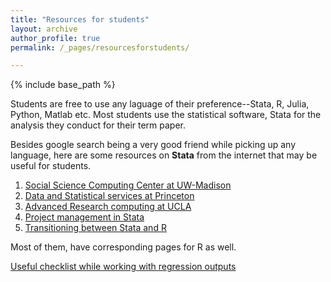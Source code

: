 ```yaml
---
title: "Resources for students"
layout: archive
author_profile: true
permalink: /_pages/resourcesforstudents/

---
```


{% include base_path %}

Students are free to use any laguage of their preference--Stata, R, Julia, Python, Matlab etc.
Most students use the statistical software, Stata for the analysis they conduct for their term paper.

Besides google search being a very good friend while picking up any language, here are some resources on **Stata** from the internet that may be useful for students. 
1. [Social Science Computing Center at UW-Madison](https://www.ssc.wisc.edu/statistics/stata/)
2. [Data and Statistical services at Princeton](https://dss.princeton.edu/training/)
3. [Advanced Research computing at UCLA](https://stats.oarc.ucla.edu/stata/)
4. [Project management in Stata](https://sscc.wisc.edu/sscc/pubs/dws/data_wrangling_stata8.htm)
5. [Transitioning between Stata and R](https://stata2r.github.io)

Most of them, have corresponding pages for R as well. 

[Useful checklist while working with regression outputs](https://blogs.worldbank.org/impactevaluations/crowd-sourced-checklist-top-10-little-things-drive-us-crazy-regression-output?CID=WBW_AL_BlogNotification_EN_EXT)
